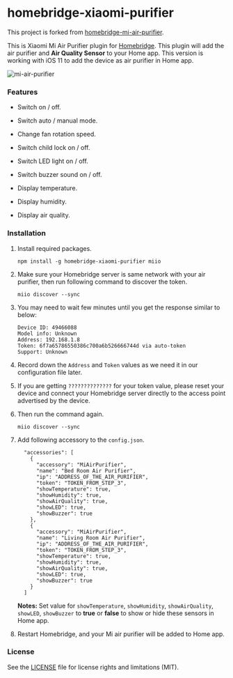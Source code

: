 # homebridge-xiaomi-purifier

This project is forked from [homebridge-mi-air-purifier](https://github.com/seikan/homebridge-mi-air-purifier.git).

This is Xiaomi Mi Air Purifier plugin for [Homebridge](https://github.com/nfarina/homebridge). This plugin will add the air purifier and **Air Quality Sensor** to your Home app. This version is working with iOS 11 to add the device as air purifier in Home app.

![mi-air-purifier](https://cloud.githubusercontent.com/assets/73107/26249685/1d0ae78c-3cda-11e7-8b64-71e8d4323a3e.jpg)



### Features

* Switch on / off.

* Switch auto / manual mode.

* Change fan rotation speed.

* Switch child lock on / off.

* Switch LED light on / off.

* Switch buzzer sound on / off.

* Display temperature.

* Display humidity.

* Display air quality.



### Installation

1. Install required packages.

   ```
   npm install -g homebridge-xiaomi-purifier miio
   ```

2. Make sure your Homebridge server is same network with your air purifier, then run following command to discover the token.

   ```
   miio discover --sync
   ```

3. You may need to wait few minutes until you get the response similar to below:

   ```
   Device ID: 49466088
   Model info: Unknown
   Address: 192.168.1.8
   Token: 6f7a65786550386c700a6b526666744d via auto-token
   Support: Unknown
   ```

4. Record down the `Address` and `Token` values as we need it in our configuration file later.

5. If you are getting `??????????????` for your token value, please reset your device and connect your Homebridge server directly to the access point advertised by the device.

6. Then run the command again.

   ```
   miio discover --sync
   ```

7. Add following accessory to the `config.json`.

   ```
     "accessories": [
       {
         "accessory": "MiAirPurifier",
         "name": "Bed Room Air Purifier",
         "ip": "ADDRESS_OF_THE_AIR_PURIFIER",
         "token": "TOKEN_FROM_STEP_3",
         "showTemperature": true,
         "showHumidity": true,
         "showAirQuality": true,
         "showLED": true,
         "showBuzzer": true
       },
       {
         "accessory": "MiAirPurifier",
         "name": "Living Room Air Purifier",
         "ip": "ADDRESS_OF_THE_AIR_PURIFIER",
         "token": "TOKEN_FROM_STEP_3",
         "showTemperature": true,
         "showHumidity": true,
         "showAirQuality": true,
         "showLED": true,
         "showBuzzer": true
       }
     ]
   ```

   **Notes:** Set value for `showTemperature`, `showHumidity`, `showAirQuality`, `showLED`, `showBuzzer` to **true** or **false** to show or hide these sensors in Home app.

8. Restart Homebridge, and your Mi air purifier will be added to Home app.



### License

See the [LICENSE](https://github.com/seikan/homebridge-mi-air-purifier/blob/master/LICENSE.md) file for license rights and limitations (MIT).



